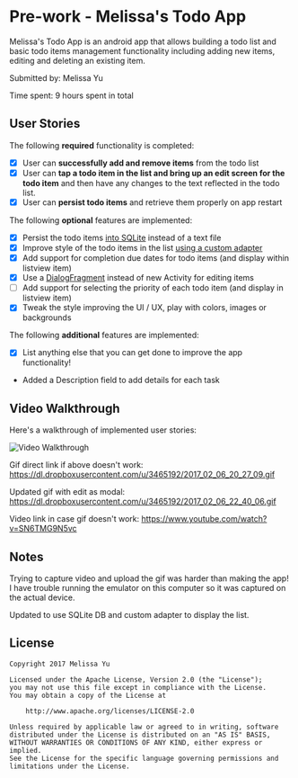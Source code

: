 # Pre-work - Melissa's Todo App

Melissa's Todo App is an android app that allows building a todo list and basic todo items management functionality including adding new items, editing and deleting an existing item.

Submitted by: Melissa Yu

Time spent: 9 hours spent in total

## User Stories

The following **required** functionality is completed:

* [x] User can **successfully add and remove items** from the todo list
* [x] User can **tap a todo item in the list and bring up an edit screen for the todo item** and then have any changes to the text reflected in the todo list.
* [x] User can **persist todo items** and retrieve them properly on app restart

The following **optional** features are implemented:

* [x] Persist the todo items [into SQLite](http://guides.codepath.com/android/Persisting-Data-to-the-Device#sqlite) instead of a text file
* [x] Improve style of the todo items in the list [using a custom adapter](http://guides.codepath.com/android/Using-an-ArrayAdapter-with-ListView)
* [x] Add support for completion due dates for todo items (and display within listview item)
* [x] Use a [DialogFragment](http://guides.codepath.com/android/Using-DialogFragment) instead of new Activity for editing items
* [ ] Add support for selecting the priority of each todo item (and display in listview item)
* [x] Tweak the style improving the UI / UX, play with colors, images or backgrounds

The following **additional** features are implemented:

* [x] List anything else that you can get done to improve the app functionality!
* Added a Description field to add details for each task

## Video Walkthrough 

Here's a walkthrough of implemented user stories:

<img src='https://dl.dropboxusercontent.com/u/3465192/2017_02_06_20_27_09.gif' title='Video Walkthrough' width='' alt='Video Walkthrough' />

Gif direct link if above doesn't work: https://dl.dropboxusercontent.com/u/3465192/2017_02_06_20_27_09.gif

Updated gif with edit as modal: https://dl.dropboxusercontent.com/u/3465192/2017_02_06_22_40_06.gif

Video link in case gif doesn't work: https://www.youtube.com/watch?v=SN6TMG9N5vc

## Notes

Trying to capture video and upload the gif was harder than making the app! I have trouble running the emulator on this computer so it was captured on the actual device.

Updated to use SQLite DB and custom adapter to display the list.

## License

    Copyright 2017 Melissa Yu

    Licensed under the Apache License, Version 2.0 (the "License");
    you may not use this file except in compliance with the License.
    You may obtain a copy of the License at

        http://www.apache.org/licenses/LICENSE-2.0

    Unless required by applicable law or agreed to in writing, software
    distributed under the License is distributed on an "AS IS" BASIS,
    WITHOUT WARRANTIES OR CONDITIONS OF ANY KIND, either express or implied.
    See the License for the specific language governing permissions and
    limitations under the License.
